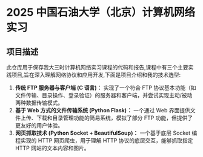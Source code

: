 # 2025 中国石油大学（北京）计算机网络实习

## 项目描述
此仓库用于保存我大三时计算机网络实习课程的代码和报告,课程中有三个主要实践项目,旨在深入理解网络协议和应用开发,下面是项目介绍和我的技术选型:

1.  **传统 FTP 服务器与客户端 (C 语言)：** 实现了一个符合 FTP 协议基本功能（如文件传输、目录操作、登录验证）的服务器和客户端，并尝试实现主动/被动两种数据传输模式。
2.  **基于 Web 方式的文件传输系统 (Python Flask)：** 一个通过 Web 界面提供文件上传、下载和目录管理功能的简易系统，模拟了部分 FTP 功能，但提供了更友好的用户体验。
3.  **网页抓取技术 (Python Socket + BeautifulSoup)：** 一个基于底层 Socket 编程实现的 HTTP 网页爬虫，用于理解 HTTP 协议的底层交互，能够抓取指定 HTTP 网站的文本内容和图片。
